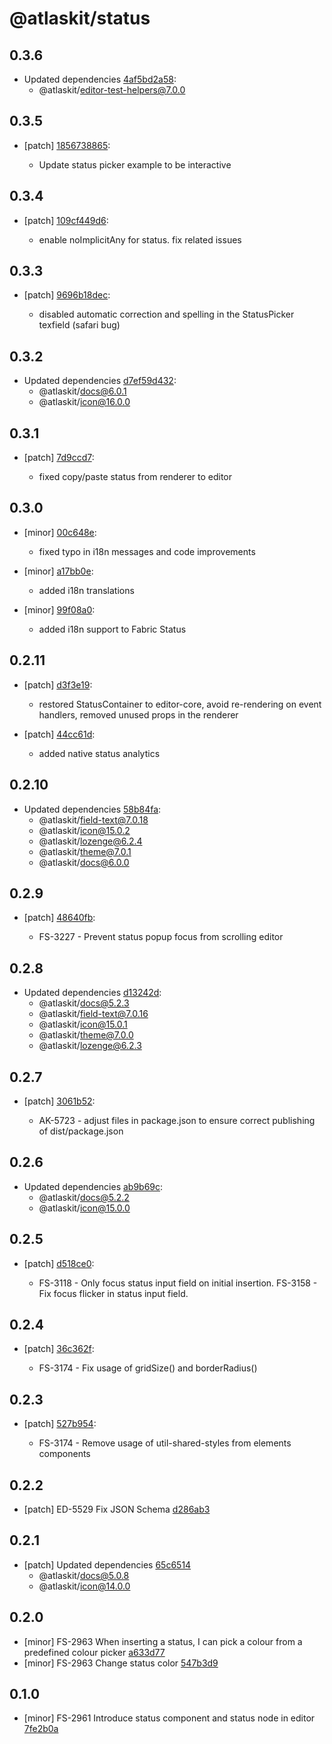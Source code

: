 # @atlaskit/status

## 0.3.6
- Updated dependencies [4af5bd2a58](https://bitbucket.org/atlassian/atlaskit-mk-2/commits/4af5bd2a58):
  - @atlaskit/editor-test-helpers@7.0.0

## 0.3.5
- [patch] [1856738865](https://bitbucket.org/atlassian/atlaskit-mk-2/commits/1856738865):

  - Update status picker example to be interactive

## 0.3.4
- [patch] [109cf449d6](https://bitbucket.org/atlassian/atlaskit-mk-2/commits/109cf449d6):

  - enable noImplicitAny for status. fix related issues

## 0.3.3
- [patch] [9696b18dec](https://bitbucket.org/atlassian/atlaskit-mk-2/commits/9696b18dec):

  - disabled automatic correction and spelling in the StatusPicker texfield (safari bug)

## 0.3.2
- Updated dependencies [d7ef59d432](https://bitbucket.org/atlassian/atlaskit-mk-2/commits/d7ef59d432):
  - @atlaskit/docs@6.0.1
  - @atlaskit/icon@16.0.0

## 0.3.1
- [patch] [7d9ccd7](https://bitbucket.org/atlassian/atlaskit-mk-2/commits/7d9ccd7):

  - fixed copy/paste status from renderer to editor

## 0.3.0
- [minor] [00c648e](https://bitbucket.org/atlassian/atlaskit-mk-2/commits/00c648e):

  - fixed typo in i18n messages and code improvements
- [minor] [a17bb0e](https://bitbucket.org/atlassian/atlaskit-mk-2/commits/a17bb0e):

  - added i18n translations
- [minor] [99f08a0](https://bitbucket.org/atlassian/atlaskit-mk-2/commits/99f08a0):

  - added i18n support to Fabric Status

## 0.2.11
- [patch] [d3f3e19](https://bitbucket.org/atlassian/atlaskit-mk-2/commits/d3f3e19):

  - restored StatusContainer to editor-core, avoid re-rendering on event handlers, removed unused props in the renderer
- [patch] [44cc61d](https://bitbucket.org/atlassian/atlaskit-mk-2/commits/44cc61d):

  - added native status analytics

## 0.2.10
- Updated dependencies [58b84fa](https://bitbucket.org/atlassian/atlaskit-mk-2/commits/58b84fa):
  - @atlaskit/field-text@7.0.18
  - @atlaskit/icon@15.0.2
  - @atlaskit/lozenge@6.2.4
  - @atlaskit/theme@7.0.1
  - @atlaskit/docs@6.0.0

## 0.2.9
- [patch] [48640fb](https://bitbucket.org/atlassian/atlaskit-mk-2/commits/48640fb):

  - FS-3227 - Prevent status popup focus from scrolling editor

## 0.2.8
- Updated dependencies [d13242d](https://bitbucket.org/atlassian/atlaskit-mk-2/commits/d13242d):
  - @atlaskit/docs@5.2.3
  - @atlaskit/field-text@7.0.16
  - @atlaskit/icon@15.0.1
  - @atlaskit/theme@7.0.0
  - @atlaskit/lozenge@6.2.3

## 0.2.7
- [patch] [3061b52](https://bitbucket.org/atlassian/atlaskit-mk-2/commits/3061b52):

  - AK-5723 - adjust files in package.json to ensure correct publishing of dist/package.json

## 0.2.6
- Updated dependencies [ab9b69c](https://bitbucket.org/atlassian/atlaskit-mk-2/commits/ab9b69c):
  - @atlaskit/docs@5.2.2
  - @atlaskit/icon@15.0.0

## 0.2.5
- [patch] [d518ce0](https://bitbucket.org/atlassian/atlaskit-mk-2/commits/d518ce0):

  - FS-3118 - Only focus status input field on initial insertion. FS-3158 - Fix focus flicker in status input field.

## 0.2.4
- [patch] [36c362f](https://bitbucket.org/atlassian/atlaskit-mk-2/commits/36c362f):

  - FS-3174 - Fix usage of gridSize() and borderRadius()

## 0.2.3
- [patch] [527b954](https://bitbucket.org/atlassian/atlaskit-mk-2/commits/527b954):

  - FS-3174 - Remove usage of util-shared-styles from elements components

## 0.2.2
- [patch] ED-5529 Fix JSON Schema [d286ab3](https://bitbucket.org/atlassian/atlaskit-mk-2/commits/d286ab3)

## 0.2.1
- [patch] Updated dependencies [65c6514](https://bitbucket.org/atlassian/atlaskit-mk-2/commits/65c6514)
  - @atlaskit/docs@5.0.8
  - @atlaskit/icon@14.0.0

## 0.2.0
- [minor] FS-2963 When inserting a status, I can pick a colour from a predefined colour picker [a633d77](https://bitbucket.org/atlassian/atlaskit-mk-2/commits/a633d77)
- [minor] FS-2963 Change status color [547b3d9](https://bitbucket.org/atlassian/atlaskit-mk-2/commits/547b3d9)

## 0.1.0
- [minor] FS-2961 Introduce status component and status node in editor [7fe2b0a](https://bitbucket.org/atlassian/atlaskit-mk-2/commits/7fe2b0a)
